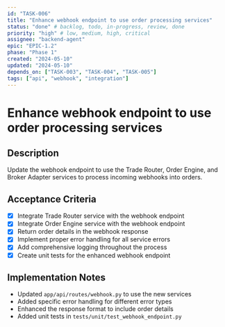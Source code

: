 ```yaml
---
id: "TASK-006"
title: "Enhance webhook endpoint to use order processing services"
status: "done" # backlog, todo, in-progress, review, done
priority: "high" # low, medium, high, critical
assignee: "backend-agent"
epic: "EPIC-1.2"
phase: "Phase 1"
created: "2024-05-10"
updated: "2024-05-10"
depends_on: ["TASK-003", "TASK-004", "TASK-005"]
tags: ["api", "webhook", "integration"]
---
```


# Enhance webhook endpoint to use order processing services

## Description
Update the webhook endpoint to use the Trade Router, Order Engine, and Broker Adapter services to process incoming webhooks into orders.

## Acceptance Criteria
- [x] Integrate Trade Router service with the webhook endpoint
- [x] Integrate Order Engine service with the webhook endpoint
- [x] Return order details in the webhook response
- [x] Implement proper error handling for all service errors
- [x] Add comprehensive logging throughout the process
- [x] Create unit tests for the enhanced webhook endpoint

## Implementation Notes
- Updated `app/api/routes/webhook.py` to use the new services
- Added specific error handling for different error types
- Enhanced the response format to include order details
- Added unit tests in `tests/unit/test_webhook_endpoint.py`